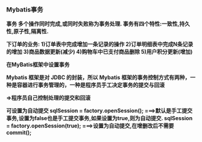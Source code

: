 ### Mybatis事务

**事务
多个操作同时完成,或同时失败称为事务处理.
事务有四个特性:一致性,持久性,原子性,隔离性.**



**下订单的业务:
1)订单表中完成增加一条记录的操作
2)订单明细表中完成N条记录的增加
3)商品数据更新(减少)
4)购物车中已支付商品删除
5)用户积分更新(增加)**



**在MyBatis框架中设置事务**

**Mybatis 框架是对 JDBC 的封装，所以 Mybatis 框架的事务控制方式有两种，一种是容器进行事务管理的，一种是程序员手工决定事务的提交与回滚**

<transactionManager type="JDBC"></transactionManager>  **=>程序员自己控制处理的提交和回滚**



**可设置为自动提交
sqlSession = factory.openSession();  ===>默认是手工提交事务,设置为false也是手工提交事务,如果设置为true,则为自动提交.
sqlSession = factory.openSession(true);  ===>设置为自动提交,在增删改后不需要commit();**